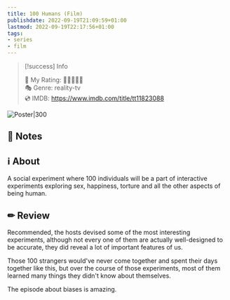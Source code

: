```yaml
---
title: 100 Humans (Film)
publishdate: 2022-09-19T21:09:59+01:00
lastmod: 2022-09-19T22:17:56+01:00
tags: 
- series
- film
---
```






> [!success] Info 
 > 
 > 🤔 My Rating: 💚💚💚🖤🖤 <br> 🎭 Genre: reality-tv <br> 💿 IMDB: https://www.imdb.com/title/tt11823088 <br> 

![Poster|300](https://m.media-amazon.com/images/M/MV5BY2Q2Zjc3NmUtNWEyNS00OGIzLTk3YzQtYTQ5OTI2NTFhNjkyXkEyXkFqcGdeQXVyMTMxODk2OTU@._V1_SX300.jpg)



## 📝 Notes





## ℹ️ About



A social experiment where 100 individuals will be a part of interactive experiments exploring sex, happiness, torture and all the other aspects of being human.



## ✏ Review



Recommended, the hosts devised some of the most interesting experiments, although not every one of them are actually well-designed to be accurate, they did reveal a lot of important features of us. 



Those 100 strangers would've never come together and spent their days together like this, but over the course of those experiments, most of them learned many things they didn't know about themselves. 



The episode about biases is amazing.



